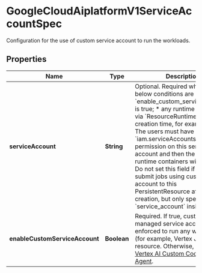 

# GoogleCloudAiplatformV1ServiceAccountSpec

Configuration for the use of custom service account to run the workloads.

## Properties

| Name | Type | Description | Notes |
|------------ | ------------- | ------------- | -------------|
|**serviceAccount** | **String** | Optional. Required when all below conditions are met * &#x60;enable_custom_service_account&#x60; is true; * any runtime is specified via &#x60;ResourceRuntimeSpec&#x60; on creation time, for example, Ray The users must have &#x60;iam.serviceAccounts.actAs&#x60; permission on this service account and then the specified runtime containers will run as it. Do not set this field if you want to submit jobs using custom service account to this PersistentResource after creation, but only specify the &#x60;service_account&#x60; inside the job. |  [optional] |
|**enableCustomServiceAccount** | **Boolean** | Required. If true, custom user-managed service account is enforced to run any workloads (for example, Vertex Jobs) on the resource. Otherwise, uses the [Vertex AI Custom Code Service Agent](https://cloud.google.com/vertex-ai/docs/general/access-control#service-agents). |  [optional] |



